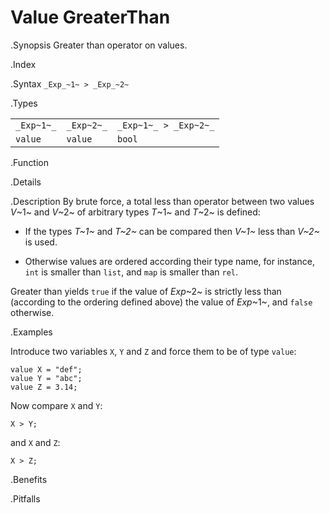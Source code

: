 # Value GreaterThan

.Synopsis
Greater than operator on values.

.Index
>

.Syntax
`_Exp_~1~ > _Exp_~2~`

.Types


|            |            |                       |
| --- | --- | --- |
| `_Exp~1~_` | `_Exp~2~_` | `_Exp~1~_ > _Exp~2~_` |
| `value`   |  `value`  | `bool`               |


.Function

.Details

.Description
By brute force, a total less than operator between two values _V_~1~ and _V_~2~ of arbitrary types _T_~1~ and _T_~2~ is defined:

*  If the types _T~1~_ and _T~2~_ can be compared then _V~1~_ less than _V~2~_ is used.

*  Otherwise values are ordered according their type name, for instance, `int` is smaller than `list`, and `map` is smaller than `rel`.


Greater than yields `true` if the value of _Exp_~2~ is strictly less
than (according to the ordering defined above) the value of _Exp_~1~, and `false` otherwise.

.Examples

Introduce two variables `X`, `Y` and `Z` and force them to be of type `value`:
```rascal-shell,continue
value X = "def";
value Y = "abc";
value Z = 3.14;
```
Now compare `X` and `Y`:
```rascal-shell,continue
X > Y;
```
and `X` and `Z`:
```rascal-shell,continue
X > Z;
```

.Benefits

.Pitfalls

